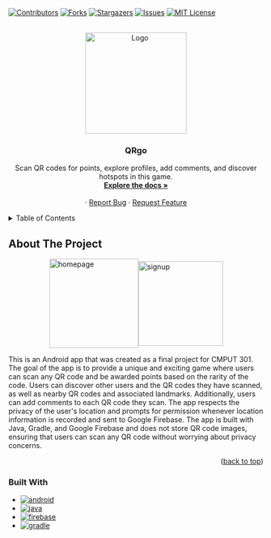 <!-- PROJECT SHIELDS -->
[![Contributors][contributors-shield]][contributors-url]
[![Forks][forks-shield]][forks-url]
[![Stargazers][stars-shield]][stars-url]
[![Issues][issues-shield]][issues-url]
[![MIT License][license-shield]][license-url]


<!-- PROJECT LOGO -->
<br />
<div align="center">
  <a href="https://github.com/CMPUT301W23T10/QRgo/">
    <img src="https://user-images.githubusercontent.com/93630550/227071503-4f893b70-6ba7-40f9-94c9-ac351eac68d2.png" alt="Logo" width="200" height="200">
  </a>

  <h3 align="center">QRgo</h3>

  <p align="center">
  Scan QR codes for points, explore profiles, add comments, and discover hotspots in this game.
    <br />
    <a href="https://cmput301w23t10.github.io/QRgo/javadocs/"><strong>Explore the docs »</strong></a>
    <br />
    <br />
    <!--<a href="https://github.com/othneildrew/Best-README-Template">View Demo</a\>-->
    ·
    <a href="https://github.com/CMPUT301W23T10/QRgo/issues">Report Bug</a>
    ·
    <a href="https://github.com/CMPUT301W23T10/QRgo/issues">Request Feature</a>
  </p>
</div>



<!-- TABLE OF CONTENTS -->
<details>
  <summary>Table of Contents</summary>
  <ol>
    <li>
      <a href="#about-the-project">About The Project</a>
      <ul>
        <li><a href="#built-with">Built With</a></li>
      </ul>
    </li>
  </ol>
</details>



<!-- ABOUT THE PROJECT -->
## About The Project
<div style="display: flex; justify-content: center; align-items: center; width: full">
  <img width="176" alt="homepage" src="https://user-images.githubusercontent.com/93630550/227075443-d0f9164d-41be-4041-8c38-6f2cd56c8d8f.png">
  <img width="167" alt="signup" src="https://user-images.githubusercontent.com/93630550/227075457-fa87080e-7a22-4506-bddc-c62815870a1e.png">
</div>

This is an Android app that was created as a final project for CMPUT 301. The goal of the app is to provide a unique and exciting game where users can scan any QR code and be awarded points based on the rarity of the code. Users can discover other users and the QR codes they have scanned, as well as nearby QR codes and associated landmarks. Additionally, users can add comments to each QR code they scan. The app respects the privacy of the user's location and prompts for permission whenever location information is recorded and sent to Google Firebase. The app is built with Java, Gradle, and Google Firebase and does not store QR code images, ensuring that users can scan any QR code without worrying about privacy concerns.

<p align="right">(<a href="#readme-top">back to top</a>)</p>



### Built With
* [![android][android-shield]][android-url]
* [![java][java-shield]][java-url]
* [![firebase][firebase-shield]][firebase-url]
* [![gradle][gradle-shield]][gradle-url]


<!-- MARKDOWN LINKS & IMAGES -->
<!-- https://www.markdownguide.org/basic-syntax/#reference-style-links -->
[contributors-shield]: https://img.shields.io/github/contributors/CMPUT301W23T10/QRgo.svg?style=for-the-badge
[contributors-url]: https://github.com/CMPUT301W23T10/QRgo/graphs/contributors
[forks-shield]: https://img.shields.io/github/forks/CMPUT301W23T10/QRgo.svg?style=for-the-badge
[forks-url]: https://github.com/CMPUT301W23T10/QRgo/network/members
[stars-shield]: https://img.shields.io/github/stars/CMPUT301W23T10/QRgo.svg?style=for-the-badge
[stars-url]: https://github.com/CMPUT301W23T10/QRgo/stargazers
[issues-shield]: https://img.shields.io/github/issues/CMPUT301W23T10/QRgo.svg?style=for-the-badge
[issues-url]: https://github.com/CMPUT301W23T10/QRgo/issues
[license-shield]: https://img.shields.io/github/license/CMPUT301W23T10/QRgo.svg?style=for-the-badge
[license-url]: https://github.com/CMPUT301W23T10/QRgo/LICENSE.txt

[android-shield]: https://img.shields.io/badge/Android-green.svg?style=for-the-badge&logo=android&logoColor=white
[android-url]: https://developer.android.com/
[firebase-shield]: https://img.shields.io/badge/Firebase-FFCA28.svg?style=for-the-badge&logo=firebase&logoColor=black
[firebase-url]: https://firebase.google.com/
[java-shield]: https://img.shields.io/badge/Java-007396.svg?style=for-the-badge&logo=java&logoColor=white
[java-url]: https://www.oracle.com/java/
[gradle-shield]: https://img.shields.io/badge/Gradle-02303A?style=for-the-badge&logo=gradle&logoColor=white
[gradle-url]: https://gradle.org/
